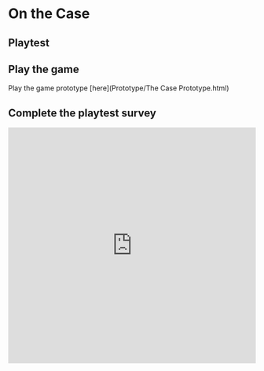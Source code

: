 # On the Case
## Playtest

## Play the game
Play the game prototype [here](Prototype/The Case Prototype.html)

## Complete the playtest survey

<iframe width="640px" height= "480px" src= "https://forms.office.com/Pages/ResponsePage.aspx?id=FRGudvwe8kqlNuKyRDrxoHGCpJFMT9hNqJA-0KZ58zdUNzVHQ1U2UkpNOUpKRTg5OFdKNUdRM0xYSS4u&embed=true" frameborder= "0" marginwidth= "0" marginheight= "0" style= "border: none; max-width:100%; max-height:100vh" allowfullscreen webkitallowfullscreen mozallowfullscreen msallowfullscreen> </iframe>

